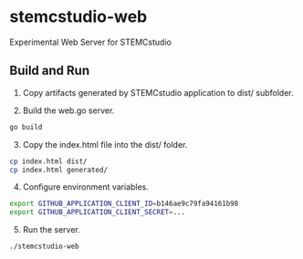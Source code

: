 # stemcstudio-web

Experimental Web Server for STEMCstudio

## Build and Run

1. Copy artifacts generated by STEMCstudio application to dist/ subfolder.

2. Build the web.go server.

```bash
go build
```

3. Copy the index.html file into the dist/ folder.

```bash
cp index.html dist/
cp index.html generated/
```

4. Configure environment variables.

```bash
export GITHUB_APPLICATION_CLIENT_ID=b146ae9c79fa94161b98
export GITHUB_APPLICATION_CLIENT_SECRET=...
```

5. Run the server.

```bash
./stemcstudio-web
```

